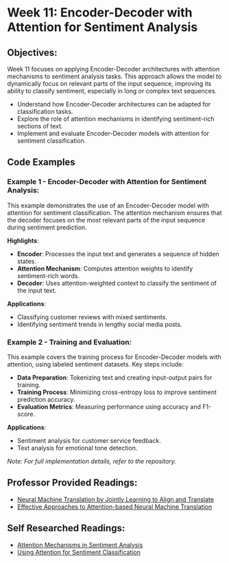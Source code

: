 # **Week 11: Encoder-Decoder with Attention for Sentiment Analysis**

## **Objectives:**

Week 11 focuses on applying Encoder-Decoder architectures with attention mechanisms to sentiment analysis tasks. This approach allows the model to dynamically focus on relevant parts of the input sequence, improving its ability to classify sentiment, especially in long or complex text sequences.

- Understand how Encoder-Decoder architectures can be adapted for classification tasks.
- Explore the role of attention mechanisms in identifying sentiment-rich sections of text.
- Implement and evaluate Encoder-Decoder models with attention for sentiment classification.

## **Code Examples**

### Example 1 - Encoder-Decoder with Attention for Sentiment Analysis:
This example demonstrates the use of an Encoder-Decoder model with attention for sentiment classification. The attention mechanism ensures that the decoder focuses on the most relevant parts of the input sequence during sentiment prediction.

**Highlights**:
- **Encoder**: Processes the input text and generates a sequence of hidden states.
- **Attention Mechanism**: Computes attention weights to identify sentiment-rich words.
- **Decoder**: Uses attention-weighted context to classify the sentiment of the input text.

**Applications**:
- Classifying customer reviews with mixed sentiments.
- Identifying sentiment trends in lengthy social media posts.

### Example 2 - Training and Evaluation:
This example covers the training process for Encoder-Decoder models with attention, using labeled sentiment datasets. Key steps include:
- **Data Preparation**: Tokenizing text and creating input-output pairs for training.
- **Training Process**: Minimizing cross-entropy loss to improve sentiment prediction accuracy.
- **Evaluation Metrics**: Measuring performance using accuracy and F1-score.

**Applications**:
- Sentiment analysis for customer service feedback.
- Text analysis for emotional tone detection.

*Note: For full implementation details, refer to the repository.*  

## **Professor Provided Readings:**

- [Neural Machine Translation by Jointly Learning to Align and Translate](https://arxiv.org/abs/1409.0473)
- [Effective Approaches to Attention-based Neural Machine Translation](https://arxiv.org/abs/1508.04025)

## **Self Researched Readings:**

- [Attention Mechanisms in Sentiment Analysis](https://arxiv.org/abs/1804.06536)
- [Using Attention for Sentiment Classification](https://aclanthology.org/W19-5207)

